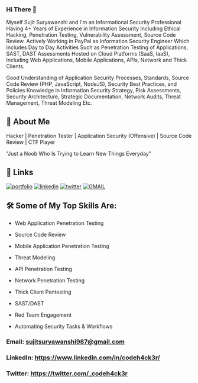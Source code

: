 ### Hi There 👋

<!--
**codeh4ck3r/codeh4ck3r** is a ✨ _special_ ✨ repository because its `README.md` (this file) appears on your GitHub profile.

Here are some ideas to get you started:

- 🔭 I’m currently working on ...
- 🌱 I’m currently learning ...
- 👯 I’m looking to collaborate on ...
- 🤔 I’m looking for help with ...
- 💬 Ask me about ...
- 📫 How to reach me: ...
- 😄 Pronouns: ...
- ⚡ Fun fact: ...
-->



Myself Sujit Suryawanshi and I'm an Informational Security Professional Having 4+ Years of Experience in Information Security Including Ethical Hacking, Penetration Testing, Vulnerability Assessment, Source Code Review. Actively Working in PayPal as Information Security Engineer Which Includes Day to Day Activities Such as Penetration Testing of Applications, SAST, DAST Assessments Hosted on Cloud Platforms (SaaS, IaaS), Including Web Applications, Mobile Applications, APIs, Network and Thick Clients.

Good Understanding of Application Security Processes, Standards, Source Code Review (PHP, JavaScript, NodeJS), Security Best Practices, and Policies Knowledge in Information Security Strategy, Risk Assessments, Security Architecture, Strategic Documentation, Network Audits, Threat Management, Threat Modeling Etc.



## 🚀 About Me

Hacker | Penetration Tester | Application Security (Offensive) | Source Code Review | CTF Player

"Just a Noob Who Is Trying to Learn New Things Everyday"



## 🔗 Links

[![portfolio](https://img.shields.io/badge/my_portfolio-000?style=for-the-badge&logo=ko-fi&logoColor=white)](https://codeh4ck3r.github.io/) [![linkedin](https://img.shields.io/badge/linkedin-0A66C2?style=for-the-badge&logo=linkedin&logoColor=white)](https://www.linkedin.com/in/codeh4ck3r/) [![twitter](https://img.shields.io/badge/twitter-1DA1F2?style=for-the-badge&logo=twitter&logoColor=white)](https://twitter.com/_codeh4ck3r) [![GMAIL](https://img.shields.io/badge/Gmail-D14836?style=for-the-badge&logo=gmail&logoColor=white)](mailto:sujitsuryawanshi987@gmail.com)



## 🛠 Some of My Top Skills Are:

- Web Application Penetration Testing

- Source Code Review

- Mobile Application Penetration Testing

- Threat Modeling

- API Penetration Testing

- Network Penetration Testing

- Thick Client Pentesting

- SAST/DAST

- Red Team Engagement 

- Automating Security Tasks & Workflows




### Email: sujitsuryawanshi987@gmail.com
### LinkedIn: https://www.linkedin.com/in/codeh4ck3r/
### Twitter: https://twitter.com/_codeh4ck3r
